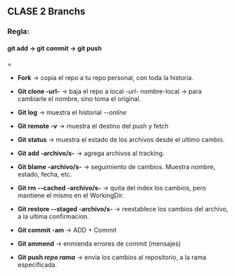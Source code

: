 ## CLASE 2 Branchs

### Regla: 
#### git add -> git commit -> git push
= 

- **Fork** -> copia el repo a tu repo personal, con toda la historia.

- **Git clone -url-** -> baja el repo a local
    *-url-* nombre-local -> para cambiarle el nombre, sino toma el original.

- **Git log** -> muestra el historial
    *--online*

- **Git remote -v** -> muestra el destino del push y fetch

- **Git status** -> muestra el estado de los archivos desde el ultimo cambio. 

- **Git add -archivo/s-** -> agrega archivos al tracking. 

- **Git blame -archivo/s-** -> seguimiento de cambios. Muestra nombre, estado, fecha, etc.

- **Git rm --cached -archivo/s-** -> quita del index los cambios, pero mantiene el mismo en el WorkingDir.

- **Git restore --staged -archivo/s-** -> reestablece los cambios del archivo, a la ultima confirmacion.

- **Git commit -am** -> ADD + Commit

- **Git ammend** -> enmienda errores de commit (mensajes)

- **Git push *repo* *rama*** -> envia los cambios al repositorio, a la rama especificada.

